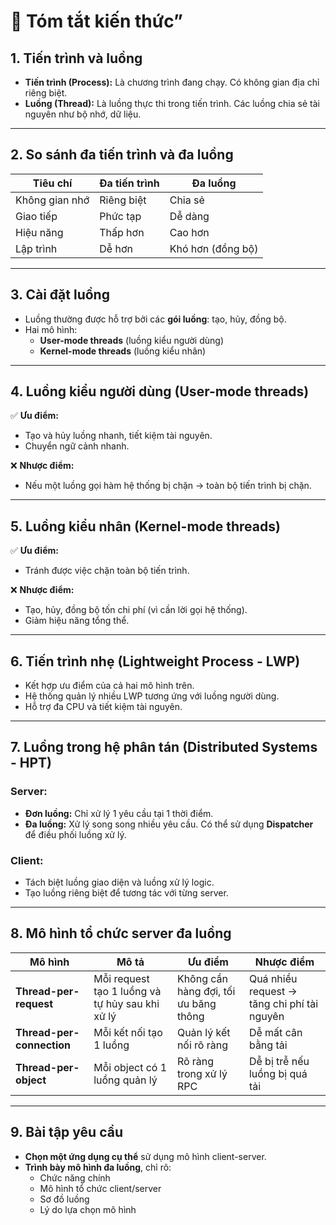 # 📘 Tóm tắt kiến thức”

## 1. Tiến trình và luồng
- **Tiến trình (Process):** Là chương trình đang chạy. Có không gian địa chỉ riêng biệt.
- **Luồng (Thread):** Là luồng thực thi trong tiến trình. Các luồng chia sẻ tài nguyên như bộ nhớ, dữ liệu.

---

## 2. So sánh đa tiến trình và đa luồng

| Tiêu chí        | Đa tiến trình    | Đa luồng         |
|-----------------|------------------|------------------|
| Không gian nhớ  | Riêng biệt       | Chia sẻ          |
| Giao tiếp       | Phức tạp         | Dễ dàng          |
| Hiệu năng       | Thấp hơn         | Cao hơn          |
| Lập trình       | Dễ hơn           | Khó hơn (đồng bộ)|

---

## 3. Cài đặt luồng
- Luồng thường được hỗ trợ bởi các **gói luồng**: tạo, hủy, đồng bộ.
- Hai mô hình:
  - **User-mode threads** (luồng kiểu người dùng)
  - **Kernel-mode threads** (luồng kiểu nhân)

---

## 4. Luồng kiểu người dùng (User-mode threads)
✅ **Ưu điểm:**
- Tạo và hủy luồng nhanh, tiết kiệm tài nguyên.
- Chuyển ngữ cảnh nhanh.

❌ **Nhược điểm:**
- Nếu một luồng gọi hàm hệ thống bị chặn → toàn bộ tiến trình bị chặn.

---

## 5. Luồng kiểu nhân (Kernel-mode threads)
✅ **Ưu điểm:**
- Tránh được việc chặn toàn bộ tiến trình.

❌ **Nhược điểm:**
- Tạo, hủy, đồng bộ tốn chi phí (vì cần lời gọi hệ thống).
- Giảm hiệu năng tổng thể.

---

## 6. Tiến trình nhẹ (Lightweight Process - LWP)
- Kết hợp ưu điểm của cả hai mô hình trên.
- Hệ thống quản lý nhiều LWP tương ứng với luồng người dùng.
- Hỗ trợ đa CPU và tiết kiệm tài nguyên.

---

## 7. Luồng trong hệ phân tán (Distributed Systems - HPT)

### Server:
- **Đơn luồng:** Chỉ xử lý 1 yêu cầu tại 1 thời điểm.
- **Đa luồng:** Xử lý song song nhiều yêu cầu. Có thể sử dụng **Dispatcher** để điều phối luồng xử lý.

### Client:
- Tách biệt luồng giao diện và luồng xử lý logic.
- Tạo luồng riêng biệt để tương tác với từng server.

---

## 8. Mô hình tổ chức server đa luồng

| Mô hình                | Mô tả                                                        | Ưu điểm                               | Nhược điểm                                 |
|------------------------|--------------------------------------------------------------|----------------------------------------|---------------------------------------------|
| **Thread-per-request** | Mỗi request tạo 1 luồng và tự hủy sau khi xử lý             | Không cần hàng đợi, tối ưu băng thông | Quá nhiều request → tăng chi phí tài nguyên |
| **Thread-per-connection** | Mỗi kết nối tạo 1 luồng                                      | Quản lý kết nối rõ ràng               | Dễ mất cân bằng tải                          |
| **Thread-per-object**  | Mỗi object có 1 luồng quản lý                                | Rõ ràng trong xử lý RPC               | Dễ bị trễ nếu luồng bị quá tải               |

---

## 9. Bài tập yêu cầu
- **Chọn một ứng dụng cụ thể** sử dụng mô hình client-server.
- **Trình bày mô hình đa luồng**, chỉ rõ:
  - Chức năng chính
  - Mô hình tổ chức client/server
  - Sơ đồ luồng
  - Lý do lựa chọn mô hình
